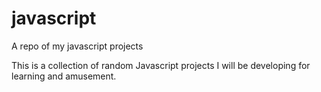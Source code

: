 # javascript
A repo of my javascript projects

This is a collection of random Javascript projects I will be developing for learning and amusement.

